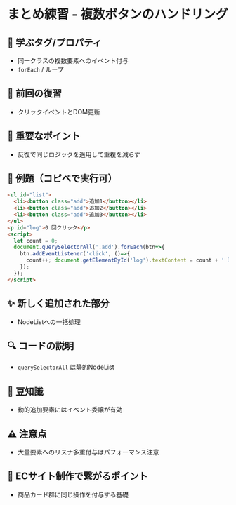 # まとめ練習 - 複数ボタンのハンドリング

## 🧩 **学ぶタグ/プロパティ**
- 同一クラスの複数要素へのイベント付与
- `forEach` / ループ

## 🔁 **前回の復習**
- クリックイベントとDOM更新

## 📌 **重要なポイント**
- 反復で同じロジックを適用して重複を減らす

## 🧪 **例題（コピペで実行可）**
```html
<ul id="list">
  <li><button class="add">追加1</button></li>
  <li><button class="add">追加2</button></li>
  <li><button class="add">追加3</button></li>
</ul>
<p id="log">0 回クリック</p>
<script>
  let count = 0;
  document.querySelectorAll('.add').forEach(btn=>{
    btn.addEventListener('click', ()=>{
      count++; document.getElementById('log').textContent = count + ' 回クリック';
    });
  });
</script>
```

## ✨ **新しく追加された部分**
- NodeListへの一括処理

## 🔍 **コードの説明**
- `querySelectorAll` は静的NodeList

## 📖 **豆知識**
- 動的追加要素にはイベント委譲が有効

## ⚠️ **注意点**
- 大量要素へのリスナ多重付与はパフォーマンス注意

## 🛒 **ECサイト制作で繋がるポイント**
- 商品カード群に同じ操作を付与する基礎
